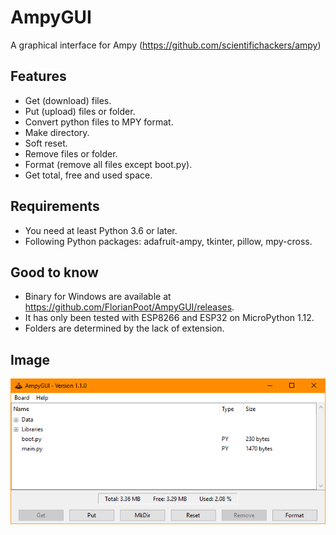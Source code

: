 # AmpyGUI
A graphical interface for Ampy (https://github.com/scientifichackers/ampy)

## Features
* Get (download) files.
* Put (upload) files or folder.
* Convert python files to MPY format.
* Make directory.
* Soft reset.
* Remove files or folder.
* Format (remove all files except boot.py).
* Get total, free and used space.

## Requirements
* You need at least Python 3.6 or later.
* Following Python packages: adafruit-ampy, tkinter, pillow, mpy-cross.

## Good to know
* Binary for Windows are available at https://github.com/FlorianPoot/AmpyGUI/releases.
* It has only been tested with ESP8266 and ESP32 on MicroPython 1.12.
* Folders are determined by the lack of extension.

## Image
![alt text](https://raw.githubusercontent.com/FlorianPoot/AmpyGUI/master/Image.png)
